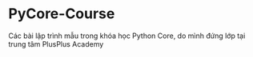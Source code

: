 # PyCore-Course
Các bài lập trình mẫu trong khóa học Python Core, do mình đứng lớp tại trung tâm PlusPlus Academy

